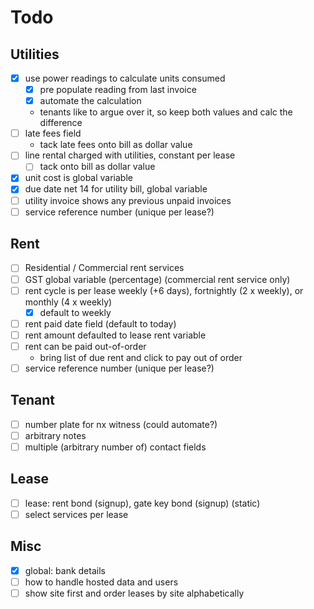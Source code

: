 # Todo

## Utilities

- [x] use power readings to calculate units consumed
  - [x] pre populate reading from last invoice
  - [x] automate the calculation
  - tenants like to argue over it, so keep both values and calc the difference
- [ ] late fees field
  - tack late fees onto bill as dollar value
- [ ] line rental charged with utilities, constant per lease
  - [ ] tack onto bill as dollar value
- [x] unit cost is global variable
- [x] due date net 14 for utility bill, global variable
- [ ] utility invoice shows any previous unpaid invoices
- [ ] service reference number (unique per lease?)

## Rent

- [ ] Residential / Commercial rent services
- [ ] GST global variable (percentage) (commercial rent service only)
- [ ] rent cycle is per lease weekly (+6 days), fortnightly (2 x weekly), or monthly (4 x weekly)
  - [x] default to weekly
- [ ] rent paid date field (default to today)
- [ ] rent amount defaulted to lease rent variable
- [ ] rent can be paid out-of-order
  - bring list of due rent and click to pay out of order
- [ ] service reference number (unique per lease?)

## Tenant

- [ ] number plate for nx witness (could automate?)
- [ ] arbitrary notes
- [ ] multiple (arbitrary number of) contact fields

## Lease

- [ ] lease: rent bond (signup), gate key bond (signup) (static)
- [ ] select services per lease

## Misc

- [x] global: bank details
- [ ] how to handle hosted data and users
- [ ] show site first and order leases by site alphabetically
